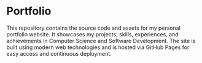 # Portfolio
This repository contains the source code and assets for my personal portfolio website. It showcases my projects, skills, experiences, and achievements in Computer Science and Software Development. The site is built using modern web technologies and is hosted via GitHub Pages for easy access and continuous deployment.
